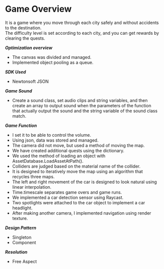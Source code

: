 # Game Overview
It is a game where you move through each city safely and without accidents to the destination. \
The difficulty level is set according to each city, and you can get rewards by clearing the quests.

***Optimization overview***
 - The canvas was divided and managed.
 - Implemented object pooling as a queue.

***SDK Used***
 - Newtonsoft JSON

***Game Sound***
 - Create a sound class, set audio clips and string variables, and then create an array to output sound when the parameters of the function that actually output the sound and the
   string variable of the sound class match.

***Game Function***
 - I set it to be able to control the volume.
 - Using json, data was stored and managed.
 - The camera did not move, but used a method of moving the map.
 - We have created additional quests using the dictionary.
 - We used the method of loading an object with AssetDatabase.LoadAssetAtPath().
 - Colliders are judged based on the material name of the collider.
 - It is designed to iteratively move the map using an algorithm that recycles three maps.
 - The left and right movement of the car is designed to look natural using linear interpolation.
 - Time.timescale separates game overs and game runs.
 - We implemented a car detection sensor using Raycast.
 - Two spotlights were attached to the car object to implement a car headlight.
 - After making another camera, I implemented navigation using render texture.

***Design Pattern***
 - Singleton
 - Component
 
***Resolution***
 - Free Aspect
